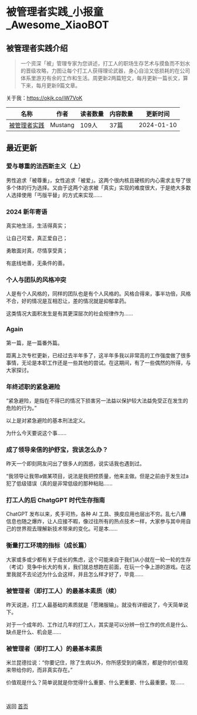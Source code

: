 # 被管理者实践_小报童_Awesome_XiaoBOT

## 被管理者实践介绍
> 一个资深「被」管理专家为您讲述，打工人的职场生存艺术与摸鱼而不划水的晋级攻略，力图让每个打工人获得理论武器，身心自洽又低损耗的在公司体系里游刃有余的工作和生活。周更新2两篇短文，每月更新一篇长文，算下来，每月更新9篇文章。    
    
关于我：https://okjk.co/iW7VoK  
  


|名称|作者|读者数量|内容数量|更新时间|
|---|---|---|---|---|
|[被管理者实践](https://xiaobot.net/p/antidrucker?refer=0b133df9-27dc-423b-8101-639049001c13)|Mustang|109人|37篇|2024-01-10|

## 最近更新
### 爱与尊重的法西斯主义（上）

男性追求「被尊重」，女性追求「被爱」。这两个很内核且硬核的内心需求主导了很多个体的行为选择。又由于这两个追求被「真实」实现的难度很大，于是绝大多数人选择使用「丐版平替」的方式来实现......

### 2024 新年寄语

真实地生活，生活得真实；

让自己可爱，真正爱自己；

勇敢面对真，尽情享受真；

有底线地善，无条件的善。

### 个人与团队的风格冲突

人是有个人风格的，同样的团队也是有个人风格的。风格合得来，事半功倍，风格不合，好的情况是互相忍让，差的情况就是抑郁拿药。

这类情况大面积发生是有其更深层次的社会规律作为......

### Again

第一篇，是一篇番外篇。

距离上次专栏更新，已经过去半年多了，这半年多我以非常高的工作强度做了很多事情，无论是本职工作还是一些其他的尝试。在这期间，有了一些偶然的所得，与大家探讨。

### 年终述职的紧急避险

“紧急避险，是指在不得已的情况下损害另一法益以保护较大法益免受正在发生的危险的行为。”

以上是对紧急避险的基本刑法定义。

为什么今天要说这个事......

### 成了领导亲信的护舒宝，我该怎么办？

昨天一个即刻网友问出了很多人的困惑，说实话我也遇到过。

“我领导让我带a做某项目，说法是我把控质量，他来主做。但是之前由于发生过a犯了低级错误（真的是非常低级的那种粘贴......

### 打工人的后 ChatgGPT 时代生存指南

ChatGPT 发布以来，炙手可热，各种 AI
工具、换皮应用也层出不穷。乱七八糟信息也随之爆炸，让人应接不暇，像过往所有的热点技术一样，大家参与其中用自己的世界观去理解新技术带来的变化。可是本......

### 衡量打工环境的指标（成长篇）

大家或多或少都有关于成长的焦虑，这个可能来自于我们从小就在一轮一轮的生存（考试）竞争中长大的有关，我们就总想跑在前面，在玩一个争上游的游戏。在这里我就不去论述为什么会这样，并且怎么样才好了，毕竟......

### 被管理者（即打工人）的最基本素质（续）

昨天说道，打工人最基础的素质就是「愿赌服输」。就没有详细说了，今天简单说下。

对于一个成年的、工作过几年的打工人，其实是可以分辨一份工作的优点是什么、缺点是什么、机会是......

### 被管理者（即打工人）的最基本素质

米兰昆德拉说：“你要记住，除了生病以外，你所感受到的痛苦，都是你的价值观来带给你的，而非真实存在。”

价值观是什么？简单说就是你觉得什么重要、什么更重要、什么最重要。现......


<a href="https://github.com/Reno9527/awesome-xiaobot" style="color: white; text-decoration: none;">awesome-xiaobot</a>

返回 [首页](../README.md)
